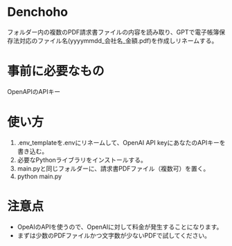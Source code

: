 # Denchoho
フォルダー内の複数のPDF請求書ファイルの内容を読み取り、GPTで電子帳簿保存法対応のファイル名(yyyymmdd_会社名_金額.pdf)を作成しリネームする。
# 事前に必要なもの
OpenAPIのAPIキー
# 使い方
1. .env_templateを.envにリネームして、OpenAI API keyにあなたのAPIキーを書き込む。
2. 必要なPythonライブラリをインストールする。
3. main.pyと同じフォルダーに、請求書PDFファイル（複数可）を置く。
4. python main.py
# 注意点
- OpeAIのAPIを使うので、OpenAIに対して料金が発生することになります。
- まずは少数のPDFファイルかつ文字数が少ないPDFで試してください。
